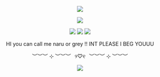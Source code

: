 
<p align="center">
<img src="https://i.postimg.cc/k5N84mXW/Untitled288-20250719214020.png"  />
<p align="center">
<img src="https://i.postimg.cc/HLK0HBMJ/Untitled287-20250730135224.png"  />
<p align="center">
<img src="https://i.postimg.cc/nVkDWkmt/Tumblr-l-7115372382371.gif"  />
<img src="https://i.postimg.cc/DzXGY3rC/Tumblr-l-1736966843547612.gif"  />
<img src="https://i.postimg.cc/MpcfvJFW/Tumblr-l-7117229417678.gif"  />
<p align="center">
HI you can call me naru or grey !! INT PLEASE I BEG YOUUU
<p align="center">
︶︶︶ ⊹ ︶︶︶⠀୨♡୧⠀︶︶︶ ⊹ ︶︶︶
<p align="center">
<img src="https://i.postimg.cc/ZK1yxRWr/Untitled288-20250719214015.png"  />
